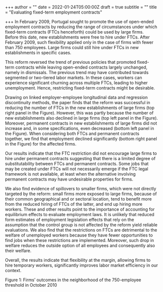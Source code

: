 +++
author = ""
date = 2022-01-24T05:00:00Z
draft = true
subtitle = ""
title = "Evaluating fixed-term employment contracts"

+++
In February 2009, Portugal sought to promote the use of open-ended employment contracts by reducing the range of circumstances under which fixed-term contracts (FTCs henceforth) could be used by large firms. Before this date, new establishments were free to hire under FTCs. After February 2009, such flexibility applied only in the case of firms with fewer than 750 employees. Large firms could still hire under FTCs in new establishments in specific cases.

This reform reversed the trend of previous policies that promoted fixed-term contracts while leaving open-ended contracts largely unchanged, namely in dismissals. The previous trend may have contributed towards segmented or two-tiered labor markets. In these cases, workers can experience significant churning across multiple FTCs, leading to higher unemployment. Hence, restricting fixed-term contracts might be desirable.

Drawing on linked employer-employee longitudinal data and regression discontinuity methods, the paper finds that the reform was successful in reducing the number of FTCs in the new establishments of large firms (top right panel in the Figure). However, this was partly because the number of new establishments also declined in large firms (top left panel in the Figure). Moreover, permanent contracts in new establishments of large firms did not increase and, in some specifications, even decreased (bottom left panel in the Figure). When considering both FTCs and permanent contracts together, we find that employment declined significantly (bottom right panel in the Figure) for the affected firms.

Our results indicate that the FTC restriction did not encourage large firms to hire under permanent contracts suggesting that there is a limited degree of substitutability between FTCs and permanent contracts. Some jobs that may be created under FTCs will not necessarily emerge if the FTC legal framework is not available, at least when the alternative involving permanent contracts may have undesirable properties for firms.

We also find evidence of spillovers to smaller firms, which were not directly targeted by the reform: small firms more exposed to large firms, because of their common geographical and or sectoral location, tend to benefit more from the reduced hiring of FTCs of the latter, and end up hiring more workers. These and other results point to the importance of accounting for equilibrium effects to evaluate employment laws. It is unlikely that reduced form estimates of employment legislation effects that rely on the assumption that the control group is not affected by the reform yield reliable evaluations. We also find that the restrictions on FTCs are detrimental to the welfare of unemployed workers because they have fewer opportunities to find jobs when these restrictions are implemented. Moreover, such drop in welfare reduces the outside option of all employees and consequently also their welfare.

Overall, the results indicate that flexibility at the margin, allowing firms to hire temporary workers, significantly improves labor market efficiency in our context.

Figure 1: Firms’ outcomes in the neighborhood of the 750-employee threshold in October 2010